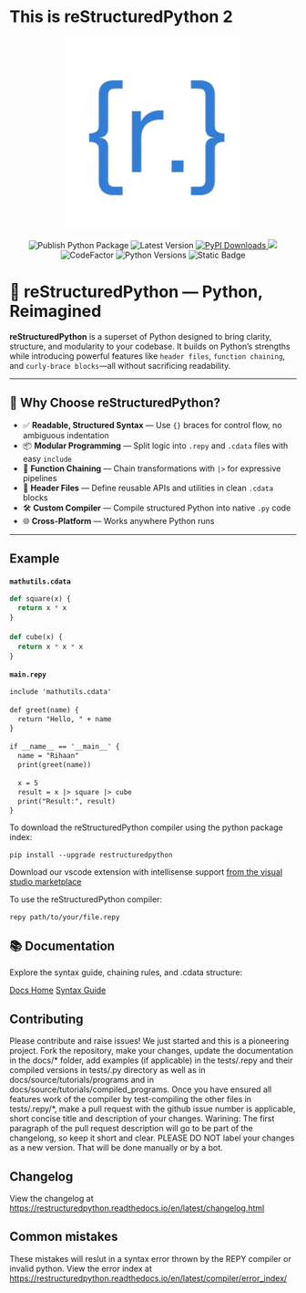 <h1 align="left"> This is reStructuredPython 2 </h1>

<p align="center">
    <img src="https://github.com/sharktide/repython-vs/blob/main/icons/icon.png">
</p>
<!-- ![logo](https://github.com/sharktide/repython-vs/blob/main/icons/icon.png)
 -->
 
<p align="center">
  <img src="https://github.com/sharktide/restructuredpython/actions/workflows/publish.yml/badge.svg?branch=main" alt="Publish Python Package">
  <img src="https://img.shields.io/badge/dynamic/toml?url=https%3A%2F%2Fraw.githubusercontent.com%2Fsharktide%2Frestructuredpython%2Frefs%2Fheads%2Fmain%2Fpyproject.toml&query=%24.project.version&label=Latest" alt="Latest Version">
  <a href="https://pepy.tech/projects/restructuredpython">
    <img src="https://static.pepy.tech/badge/restructuredpython/month" alt="PyPI Downloads">
  </a>
  <img src=https://badge.socket.dev/pypi/package/restructuredpython/2.6.0?artifact_id=tar-gz />

  <img src="https://www.codefactor.io/repository/github/sharktide/restructuredpython/badge" alt="CodeFactor">
  <img src="https://img.shields.io/pypi/pyversions/restructuredpython" alt="Python Versions">
  <img alt="Static Badge" src="https://img.shields.io/badge/license-apache--2.0-red">
</p>

# 🔷 reStructuredPython — Python, Reimagined

**reStructuredPython** is a superset of Python designed to bring clarity, structure, and modularity to your codebase. It builds on Python’s strengths while introducing powerful features like `header files`, `function chaining`, and `curly-brace blocks`—all without sacrificing readability.

---

## 🚀 Why Choose reStructuredPython?

- ✅ **Readable, Structured Syntax** — Use `{}` braces for control flow, no ambiguous indentation
- 📦 **Modular Programming** — Split logic into `.repy` and `.cdata` files with easy `include`
- 🔗 **Function Chaining** — Chain transformations with `|>` for expressive pipelines
- 📄 **Header Files** — Define reusable APIs and utilities in clean `.cdata` blocks
- 🛠️ **Custom Compiler** — Compile structured Python into native `.py` code
- 🌐 **Cross-Platform** — Works anywhere Python runs

---

## Example

**`mathutils.cdata`**
```python
def square(x) {
  return x * x
}

def cube(x) {
  return x * x * x
}
```

**`main.repy`**

```
include 'mathutils.cdata'

def greet(name) {
  return "Hello, " + name
}

if __name__ == '__main__' {
  name = "Rihaan"
  print(greet(name))

  x = 5
  result = x |> square |> cube
  print("Result:", result)
}
```


To download the reStructuredPython compiler using the python package index:

```shell
pip install --upgrade restructuredpython
```
Download our vscode extension with intellisense support [from the visual studio marketplace](https://marketplace.visualstudio.com/items?itemName=RihaanMeher.restructuredpython)

To use the reStructuredPython compiler:

```shell
repy path/to/your/file.repy
```

## 📚 Documentation
Explore the syntax guide, chaining rules, and .cdata structure: 

[Docs Home](https://restructuredpython.readthedocs.io)
[Syntax Guide](https://restructuredpython.readthedocs.io/en/latest/reference/Syntax_Guide.html)

## Contributing

Please contribute and raise issues! We just started and this is a pioneering project. Fork the repository, make your changes, update the documentation in the docs/* folder, add examples (if applicable) in the tests/.repy and their compiled versions in tests/.py directory as well as in docs/source/tutorials/programs and in docs/source/tutorials/compiled_programs. Once you have ensured all features work of the compiler by test-compiling the other files in tests/.repy/*, make a pull request with the github issue number is applicable, short concise title and description of your changes. Warining: The first paragraph of the pull request description will go to be part of the changelong, so keep it short and clear. PLEASE DO NOT label your changes as a new version. That will be done manually or by a bot.

## Changelog

View the changelog at https://restructuredpython.readthedocs.io/en/latest/changelog.html

## Common mistakes

These mistakes will reslut in a syntax error thrown by the REPY compiler or invalid python.
View the error index at https://restructuredpython.readthedocs.io/en/latest/compiler/error_index/

